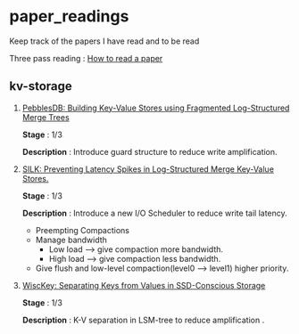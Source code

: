 # paper_readings
Keep track of the papers I have read and to be read

Three pass reading : [How to read a paper](http://svr-sk818-web.cl.cam.ac.uk/keshav/papers/07/paper-reading.pdf)

## kv-storage

1. [PebblesDB: Building Key-Value Stores using Fragmented Log-Structured Merge Trees](https://www.cs.utexas.edu/~vijay/papers/sosp17-pebblesdb.pdf)

    **Stage** : 1/3

    **Description** : Introduce guard structure to reduce write amplification. 

2. [SILK: Preventing Latency Spikes in Log-Structured Merge Key-Value Stores.](https://www.usenix.org/system/files/atc19-balmau.pdf)

    **Stage** : 1/3

    **Description** : Introduce a new I/O Scheduler to reduce write tail latency.

    * Preempting Compactions
    * Manage bandwidth
        * Low load --> give compaction more bandwidth. 
        * High load --> give compaction less bandwidth.
    * Give flush and low-level compaction(level0 --> level1) higher priority.

3. [WiscKey: Separating Keys from Values in SSD-Conscious Storage](https://www.usenix.org/system/files/conference/fast16/fast16-papers-lu.pdf)

    **Stage** : 1/3

    **Description** : K-V separation in LSM-tree to reduce amplification .
